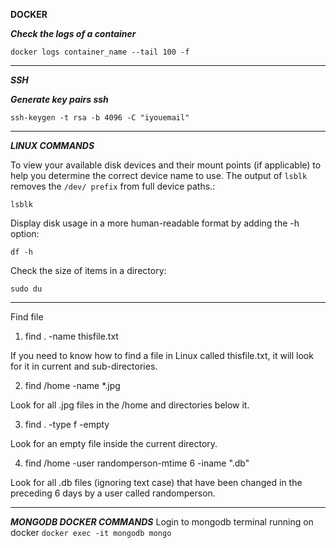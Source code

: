 **DOCKER**

**_Check the logs of a container_**

`docker logs container_name --tail 100 -f`

---

**_SSH_**

**_Generate key pairs ssh_**

`ssh-keygen -t rsa -b 4096 -C "iyouemail"`

---

**_LINUX COMMANDS_**

To view your available disk devices and their mount points (if applicable) to help you determine the correct device name to use. The output of `lsblk` removes the `/dev/ prefix` from full device paths.:

`lsblk`

Display disk usage in a more human-readable format by adding the -h option:

`df -h`

Check the size of items in a directory:

`sudo du`

---

Find file

1. find . -name thisfile.txt

If you need to know how to find a file in Linux called thisfile.txt, it will look for it in current and sub-directories.

2. find /home -name \*.jpg

Look for all .jpg files in the /home and directories below it.

3. find . -type f -empty

Look for an empty file inside the current directory.

4. find /home -user randomperson-mtime 6 -iname ".db"

Look for all .db files (ignoring text case) that have been changed in the preceding 6 days by a user called randomperson.

---

**_MONGODB DOCKER COMMANDS_**
Login to mongodb terminal running on docker
`docker exec -it mongodb mongo`
